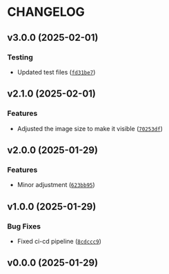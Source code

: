 # CHANGELOG


## v3.0.0 (2025-02-01)

### Testing

- Updated test files
  ([`fd31be7`](https://github.com/UBC-MDS/fast_eda/commit/fd31be7de56bdc927d41062c8e835b5b7e30713e))


## v2.1.0 (2025-02-01)

### Features

- Adjusted the image size to make it visible
  ([`70253df`](https://github.com/UBC-MDS/fast_eda/commit/70253dfd6c49a4fe9aed73a295722c8880703e66))


## v2.0.0 (2025-01-29)

### Features

- Minor adjustment
  ([`623bb95`](https://github.com/UBC-MDS/fast_eda/commit/623bb957d5030c1b2f7420507b1f33153f2f0948))


## v1.0.0 (2025-01-29)

### Bug Fixes

- Fixed ci-cd pipeline
  ([`8cdccc9`](https://github.com/UBC-MDS/fast_eda/commit/8cdccc9422857589165eb848327a0bb9488ad1b3))


## v0.0.0 (2025-01-29)
